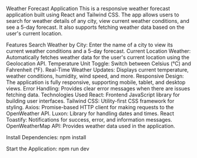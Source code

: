 
Weather Forecast Application
This is a responsive weather forecast application built using React and Tailwind CSS. The app allows users to search for weather details of any city, view current weather conditions, and see a 5-day forecast. It also supports fetching weather data based on the user's current location.

Features
Search Weather by City: Enter the name of a city to view its current weather conditions and a 5-day forecast.
Current Location Weather: Automatically fetches weather data for the user's current location using the Geolocation API.
Temperature Unit Toggle: Switch between Celsius (°C) and Fahrenheit (°F).
Real-Time Weather Updates: Displays current temperature, weather conditions, humidity, wind speed, and more.
Responsive Design: The application is fully responsive, supporting mobile, tablet, and desktop views.
Error Handling: Provides clear error messages when there are issues fetching data.
Technologies Used
React: Frontend JavaScript library for building user interfaces.
Tailwind CSS: Utility-first CSS framework for styling.
Axios: Promise-based HTTP client for making requests to the OpenWeather API.
Luxon: Library for handling dates and times.
React Toastify: Notifications for success, error, and information messages.
OpenWeatherMap API: Provides weather data used in the application.


Install Dependencies:
npm install


Start the Application:
npm run dev


